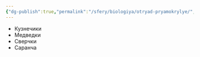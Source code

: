 ```yaml
---
{"dg-publish":true,"permalink":"/sfery/biologiya/otryad-pryamokrylye/","tags":["Зоология"]}
---
```


- Кузнечики
- Медведки 
- Сверчки
- Саранча